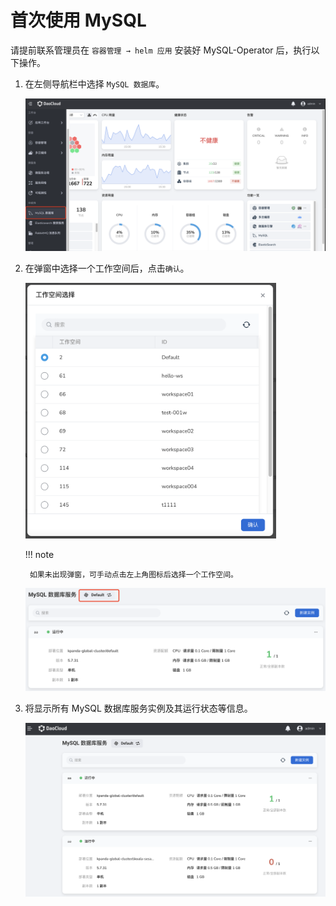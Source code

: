 # 首次使用 MySQL

请提前联系管理员在 `容器管理 → helm 应用` 安装好 MySQL-Operator 后，执行以下操作。

1. 在左侧导航栏中选择 `MySQL 数据库`。

    ![](../images/sql01.png)

2. 在弹窗中选择一个工作空间后，点击`确认`。

    <img src="../images/sql02.png" style="zoom:40%;" />

    !!! note
    
        如果未出现弹窗，可手动点击左上角图标后选择一个工作空间。

    <img src="../images/sql03.png" style="zoom:50%;" />

3. 将显示所有 MySQL 数据库服务实例及其运行状态等信息。

    ![](../images/sql04.png)